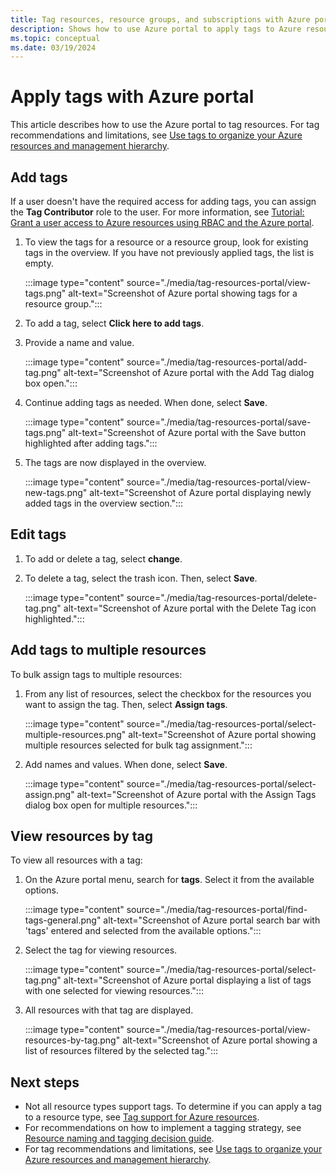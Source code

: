```yaml
---
title: Tag resources, resource groups, and subscriptions with Azure portal
description: Shows how to use Azure portal to apply tags to Azure resources.
ms.topic: conceptual
ms.date: 03/19/2024
---
```


# Apply tags with Azure portal

This article describes how to use the Azure portal to tag resources. For tag recommendations and limitations, see [Use tags to organize your Azure resources and management hierarchy](tag-resources.md).

## Add tags

If a user doesn't have the required access for adding tags, you can assign the **Tag Contributor** role to the user. For more information, see [Tutorial: Grant a user access to Azure resources using RBAC and the Azure portal](../../role-based-access-control/quickstart-assign-role-user-portal.md).

1. To view the tags for a resource or a resource group, look for existing tags in the overview. If you have not previously applied tags, the list is empty.

   :::image type="content" source="./media/tag-resources-portal/view-tags.png" alt-text="Screenshot of Azure portal showing tags for a resource group.":::

1. To add a tag, select **Click here to add tags**.

1. Provide a name and value.

   :::image type="content" source="./media/tag-resources-portal/add-tag.png" alt-text="Screenshot of Azure portal with the Add Tag dialog box open.":::

1. Continue adding tags as needed. When done, select **Save**.

   :::image type="content" source="./media/tag-resources-portal/save-tags.png" alt-text="Screenshot of Azure portal with the Save button highlighted after adding tags.":::

1. The tags are now displayed in the overview.

   :::image type="content" source="./media/tag-resources-portal/view-new-tags.png" alt-text="Screenshot of Azure portal displaying newly added tags in the overview section.":::

## Edit tags

1. To add or delete a tag, select **change**.

1. To delete a tag, select the trash icon. Then, select **Save**.

   :::image type="content" source="./media/tag-resources-portal/delete-tag.png" alt-text="Screenshot of Azure portal with the Delete Tag icon highlighted.":::

## Add tags to multiple resources

To bulk assign tags to multiple resources:

1. From any list of resources, select the checkbox for the resources you want to assign the tag. Then, select **Assign tags**.

   :::image type="content" source="./media/tag-resources-portal/select-multiple-resources.png" alt-text="Screenshot of Azure portal showing multiple resources selected for bulk tag assignment.":::

1. Add names and values. When done, select **Save**.

   :::image type="content" source="./media/tag-resources-portal/select-assign.png" alt-text="Screenshot of Azure portal with the Assign Tags dialog box open for multiple resources.":::

## View resources by tag

To view all resources with a tag:

1. On the Azure portal menu, search for **tags**. Select it from the available options.

   :::image type="content" source="./media/tag-resources-portal/find-tags-general.png" alt-text="Screenshot of Azure portal search bar with 'tags' entered and selected from the available options.":::

1. Select the tag for viewing resources.

   :::image type="content" source="./media/tag-resources-portal/select-tag.png" alt-text="Screenshot of Azure portal displaying a list of tags with one selected for viewing resources.":::

1. All resources with that tag are displayed.

   :::image type="content" source="./media/tag-resources-portal/view-resources-by-tag.png" alt-text="Screenshot of Azure portal showing a list of resources filtered by the selected tag.":::

## Next steps

* Not all resource types support tags. To determine if you can apply a tag to a resource type, see [Tag support for Azure resources](tag-support.md).
* For recommendations on how to implement a tagging strategy, see [Resource naming and tagging decision guide](/azure/cloud-adoption-framework/decision-guides/resource-tagging/?toc=/azure/azure-resource-manager/management/toc.json).
* For tag recommendations and limitations, see [Use tags to organize your Azure resources and management hierarchy](tag-resources.md).
